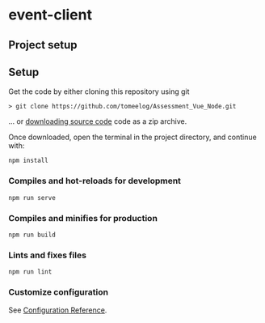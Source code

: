 # event-client

## Project setup
## Setup

Get the code by either cloning this repository using git

    > git clone https://github.com/tomeelog/Assessment_Vue_Node.git

... or [downloading source code](https://github.com/tomeelog/Assessment_Vue_Nodemaster.zip) code as a zip archive.

Once downloaded, open the terminal in the project directory, and continue with:

```
npm install
```

### Compiles and hot-reloads for development
```
npm run serve
```

### Compiles and minifies for production
```
npm run build
```

### Lints and fixes files
```
npm run lint
```

### Customize configuration
See [Configuration Reference](https://cli.vuejs.org/config/).
